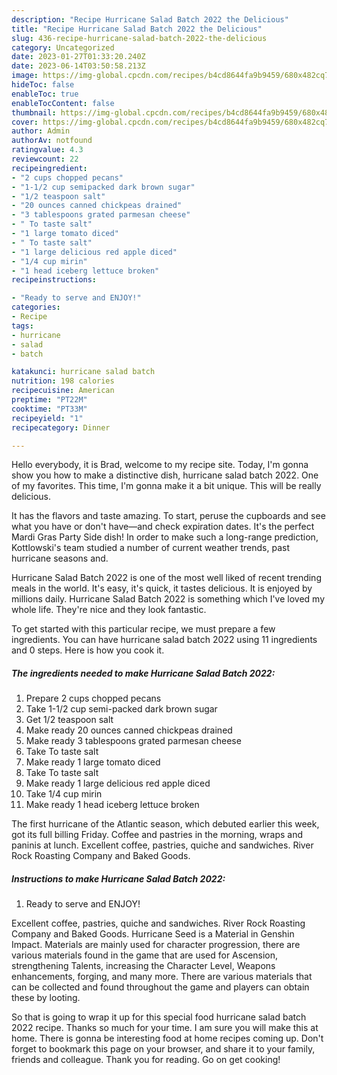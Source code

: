 ```yaml
---
description: "Recipe Hurricane Salad Batch 2022 the Delicious"
title: "Recipe Hurricane Salad Batch 2022 the Delicious"
slug: 436-recipe-hurricane-salad-batch-2022-the-delicious
category: Uncategorized
date: 2023-01-27T01:33:20.240Z
date: 2023-06-14T03:50:58.213Z
image: https://img-global.cpcdn.com/recipes/b4cd8644fa9b9459/680x482cq70/hurricane-salad-batch-2022-recipe-main-photo.jpg
hideToc: false
enableToc: true
enableTocContent: false
thumbnail: https://img-global.cpcdn.com/recipes/b4cd8644fa9b9459/680x482cq70/hurricane-salad-batch-2022-recipe-main-photo.jpg
cover: https://img-global.cpcdn.com/recipes/b4cd8644fa9b9459/680x482cq70/hurricane-salad-batch-2022-recipe-main-photo.jpg
author: Admin
authorAv: notfound
ratingvalue: 4.3
reviewcount: 22
recipeingredient:
- "2 cups chopped pecans"
- "1-1/2 cup semipacked dark brown sugar"
- "1/2 teaspoon salt"
- "20 ounces canned chickpeas drained"
- "3 tablespoons grated parmesan cheese"
- " To taste salt"
- "1 large tomato diced"
- " To taste salt"
- "1 large delicious red apple diced"
- "1/4 cup mirin"
- "1 head iceberg lettuce broken"
recipeinstructions:

- "Ready to serve and ENJOY!"
categories:
- Recipe
tags:
- hurricane
- salad
- batch

katakunci: hurricane salad batch 
nutrition: 198 calories
recipecuisine: American
preptime: "PT22M"
cooktime: "PT33M"
recipeyield: "1"
recipecategory: Dinner

---
```



Hello everybody, it is Brad, welcome to my recipe site. Today, I'm gonna show you how to make a distinctive dish, hurricane salad batch 2022. One of my favorites. This time, I'm gonna make it a bit unique. This will be really delicious.

It has the flavors and taste amazing. To start, peruse the cupboards and see what you have or don&#39;t have—and check expiration dates. It&#39;s the perfect Mardi Gras Party Side dish! In order to make such a long-range prediction, Kottlowski&#39;s team studied a number of current weather trends, past hurricane seasons and.

Hurricane Salad Batch 2022 is one of the most well liked of recent trending meals in the world. It's easy, it's quick, it tastes delicious. It is enjoyed by millions daily. Hurricane Salad Batch 2022 is something which I've loved my whole life. They're nice and they look fantastic.


To get started with this particular recipe, we must prepare a few ingredients. You can have hurricane salad batch 2022 using 11 ingredients and 0 steps. Here is how you cook it.

<!--inarticleads1-->

##### The ingredients needed to make Hurricane Salad Batch 2022:

1. Prepare 2 cups chopped pecans
1. Take 1-1/2 cup semi-packed dark brown sugar
1. Get 1/2 teaspoon salt
1. Make ready 20 ounces canned chickpeas drained
1. Make ready 3 tablespoons grated parmesan cheese
1. Take  To taste salt
1. Make ready 1 large tomato diced
1. Take  To taste salt
1. Make ready 1 large delicious red apple diced
1. Take 1/4 cup mirin
1. Make ready 1 head iceberg lettuce broken


The first hurricane of the Atlantic season, which debuted earlier this week, got its full billing Friday. Coffee and pastries in the morning, wraps and paninis at lunch. Excellent coffee, pastries, quiche and sandwiches. River Rock Roasting Company and Baked Goods. 

<!--inarticleads2-->

##### Instructions to make Hurricane Salad Batch 2022:


1. Ready to serve and ENJOY!

Excellent coffee, pastries, quiche and sandwiches. River Rock Roasting Company and Baked Goods. Hurricane Seed is a Material in Genshin Impact. Materials are mainly used for character progression, there are various materials found in the game that are used for Ascension, strengthening Talents, increasing the Character Level, Weapons enhancements, forging, and many more. There are various materials that can be collected and found throughout the game and players can obtain these by looting. 

So that is going to wrap it up for this special food hurricane salad batch 2022 recipe. Thanks so much for your time. I am sure you will make this at home. There is gonna be interesting food at home recipes coming up. Don't forget to bookmark this page on your browser, and share it to your family, friends and colleague. Thank you for reading. Go on get cooking!
